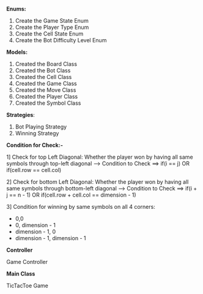 **Enums:**

1) Create the Game State Enum
2) Create the Player Type Enum
3) Create the Cell State Enum
4) Create the Bot Difficulty Level Enum

**Models:**

1) Created the Board Class
2) Created the Bot Class
3) Created the Cell Class
4) Created the Game Class
5) Created the Move Class
6) Created the Player Class
7) Created the Symbol Class

**Strategies**:

1) Bot Playing Strategy
2) Winning Strategy

**Condition for Check:-**

1] Check for top Left Diagonal: Whether the player won by having all
same symbols through top-left diagonal
--> Condition to Check ==> if(i == j) OR if(cell.row == cell.col)

2] Check for bottom Left Diagonal: Whether the player won by having
all same symbols through bottom-left diagonal
--> Condition to Check ==> if(i + j == n - 1)
OR
if(cell.row + cell.col == dimension - 1)

3] Condition for winning by same symbols on all 4 corners:
- 0,0
- 0, dimension - 1
- dimension - 1, 0
- dimension - 1, dimension - 1

**Controller**

Game Controller

**Main Class**

TicTacToe Game 